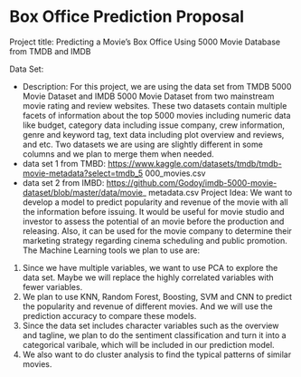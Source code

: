 # Box Office Prediction Proposal
Project title: Predicting a Movie’s Box Office Using 5000 Movie Database from TMDB and IMDB

Data Set:
- Description: For this project, we are using the data set from TMDB 5000 Movie Dataset and IMDB 5000 Movie Dataset from two mainstream movie rating and review websites. These two datasets contain multiple facets of information about the top 5000 movies including numeric data like budget, category data including issue company, crew information, genre and keyword tag, text data including plot overview and reviews, and etc. Two datasets we are using are slightly different in some columns and we plan to merge them when needed.
- data set 1 from TMBD:
https://www.kaggle.com/datasets/tmdb/tmdb-movie-metadata?select=tmdb_5
000_movies.csv
- data set 2 from IMBD:
https://github.com/Godoy/imdb-5000-movie-dataset/blob/master/data/movie_ metadata.csv
Project Idea:
We want to develop a model to predict popularity and revenue of the movie with all the information before issuing. It would be useful for movie studio and investor to assess the potential of an movie before the production and releasing. Also, it can be used for the movie company to determine their marketing strategy regarding cinema scheduling and public promotion.
The Machine Learning tools we plan to use are:
1. Since we have multiple variables, we want to use PCA to explore the data set.
Maybe we will replace the highly correlated variables with fewer variables.
2. We plan to use KNN, Random Forest, Boosting, SVM and CNN to predict the popularity and revenue of different movies. And we will use the prediction
accuracy to compare these models.
3. Since the data set includes character variables such as the overview and
tagline, we plan to do the sentiment classification and turn it into a categorical
varibale, which will be included in our prediction model.
4. We also want to do cluster analysis to find the typical patterns of similar
movies.
